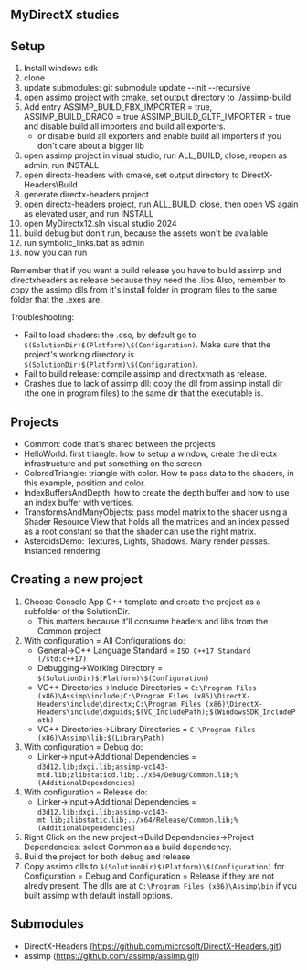 ## MyDirectX studies

## Setup
1) Install windows sdk
2) clone
3) update submodules: git submodule update --init --recursive
4) open assimp project with cmake, set output directory to ./assimp-build
5) Add entry ASSIMP_BUILD_FBX_IMPORTER = true, ASSIMP_BUILD_DRACO = true ASSIMP_BUILD_GLTF_IMPORTER = true and disable build all importers
and build all exporters.
    - or disable build all exporters and enable build all importers if you don't care about a bigger lib
6) open assimp project in visual studio, run ALL_BUILD, close, reopen as admin, run INSTALL  
7) open directx-headers with cmake, set output directory to DirectX-Headers\Build
8) generate directx-headers project
9) open directx-headers project, run ALL_BUILD, close, then open VS again as elevated user, and run INSTALL
10) open MyDirectx12.sln visual studio 2024
11) build debug but don't run, because the assets won't be available
12) run symbolic_links.bat as admin
13) now you can run

Remember that if you want a build release you have to build assimp and directxheaders as release because they need the .libs
Also, remember to copy the assimp dlls from it's install folder in program files to the same folder that the .exes are.

Troubleshooting:
- Fail to load shaders: the .cso, by default go to ```$(SolutionDir)$(Platform)\$(Configuration)```. Make sure that the project's working directory is ```$(SolutionDir)$(Platform)\$(Configuration)```.
- Fail to build release: compile assimp and directxmath as release.
- Crashes due to lack of assimp dll: copy the dll from assimp install dir (the one in program files) to the same dir that the executable is.

## Projects
- Common: code that's shared between the projects
- HelloWorld: first triangle. how to setup a window, create the directx infrastructure and put something on the screen
- ColoredTriangle: triangle with color. How to pass data to the shaders, in this example, position and color. 
- IndexBuffersAndDepth: how to create the depth buffer and how to use an index buffer with vertices.
- TransformsAndManyObjects: pass model matrix to the shader using a Shader Resource View that holds all the matrices and an index passed as a root constant so that the shader can use the right matrix.
- AsteroidsDemo: Textures, Lights, Shadows. Many render passes. Instanced rendering. 
  
## Creating a new project 
1) Choose Console App C++ template and create the project as a subfolder of the SolutionDir.
    - This matters because it'll consume headers and libs from the Common project
2) With configuration = All Configurations do:
    - General->C++ Language Standard = ```ISO C++17 Standard (/std:c++17)```
    - Debugging->Working Directory = ```$(SolutionDir)$(Platform)\$(Configuration)```
    - VC++ Directories->Include Directories = ```C:\Program Files (x86)\Assimp\include;C:\Program Files (x86)\DirectX-Headers\include\directx;C:\Program Files (x86)\DirectX-Headers\include\dxguids;$(VC_IncludePath);$(WindowsSDK_IncludePath)```
    - VC++ Directories->Library Directories = ```C:\Program Files (x86)\Assimp\lib;$(LibraryPath)```
3) With configuration = Debug do:
    - Linker->Input->Additional Dependencies = ```d3d12.lib;dxgi.lib;assimp-vc143-mtd.lib;zlibstaticd.lib;../x64/Debug/Common.lib;%(AdditionalDependencies)```
4) With configuration = Release do:
    - Linker->Input->Additional Dependencies = ```d3d12.lib;dxgi.lib;assimp-vc143-mt.lib;zlibstatic.lib;../x64/Release/Common.lib;%(AdditionalDependencies)```
5) Right Click on the new project->Build Dependencies->Project Dependencies: select Common as a build dependency.  
6) Build the project for both debug and release
7) Copy assimp dlls to ```$(SolutionDir)$(Platform)\$(Configuration)``` for Configuration = Debug and Configuration = Release if they are not alredy present. The dlls are at ```C:\Program Files (x86)\Assimp\bin``` if you built assimp with default install options.

## Submodules
- DirectX-Headers (https://github.com/microsoft/DirectX-Headers.git)
- assimp (https://github.com/assimp/assimp.git)
